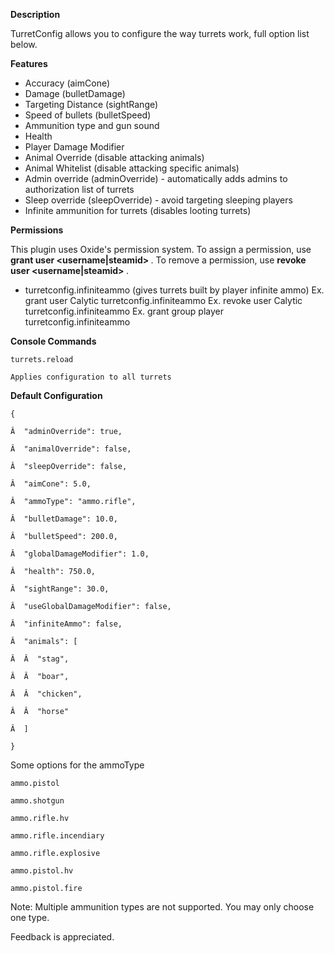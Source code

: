 **Description** 


TurretConfig allows you to configure the way turrets work, full option list below.

**Features** 


* Accuracy (aimCone)
* Damage (bulletDamage)
* Targeting Distance (sightRange)
* Speed of bullets (bulletSpeed)
* Ammunition type and gun sound
* Health
* Player Damage Modifier
* Animal Override (disable attacking animals)
* Animal Whitelist (disable attacking specific animals)
* Admin override (adminOverride) - automatically adds admins to authorization list of turrets
* Sleep override (sleepOverride) - avoid targeting sleeping players
* Infinite ammunition for turrets (disables looting turrets)

**Permissions** 

This plugin uses Oxide's permission system. To assign a permission, use **grant user <username|steamid> <permission>** . To remove a permission, use **revoke user <username|steamid> <permission>** .


* turretconfig.infiniteammo (gives turrets built by player infinite ammo)
Ex. grant user Calytic turretconfig.infiniteammo
Ex. revoke user Calytic turretconfig.infiniteammo
Ex. grant group player turretconfig.infiniteammo

**Console Commands** 

````
turrets.reload

Applies configuration to all turrets
````


**Default Configuration** 

````
{

Â  "adminOverride": true,

Â  "animalOverride": false,

Â  "sleepOverride": false,

Â  "aimCone": 5.0,

Â  "ammoType": "ammo.rifle",

Â  "bulletDamage": 10.0,

Â  "bulletSpeed": 200.0,

Â  "globalDamageModifier": 1.0,

Â  "health": 750.0,

Â  "sightRange": 30.0,

Â  "useGlobalDamageModifier": false,

Â  "infiniteAmmo": false,

Â  "animals": [

Â  Â  "stag",

Â  Â  "boar",

Â  Â  "chicken",

Â  Â  "horse"

Â  ]

}
````

Some options for the ammoType

````
ammo.pistol

ammo.shotgun

ammo.rifle.hv

ammo.rifle.incendiary

ammo.rifle.explosive

ammo.pistol.hv

ammo.pistol.fire
````

Note: Multiple ammunition types are not supported.  You may only choose one type.


Feedback is appreciated.